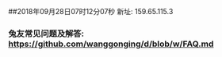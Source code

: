 ##2018年09月28日07时12分07秒 新址: 159.65.115.3
### 兔友常见问题及解答: https://github.com/wanggonging/d/blob/w/FAQ.md
